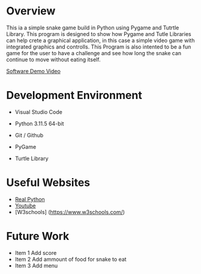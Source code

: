 # Overview

This ia a simple snake game build in Python using Pygame and Tutrtle Library. This program is designed to show how Pygame and Tutle Libraries can help crete
 a graphical application, in this case a simple video game with integrated graphics and controlls. This Program is also intented to be a fun game for the user to have a challenge and see how long the snake can continue  to move without eating itself. 


[Software Demo Video](https://youtu.be/qkqgJDRsOB4)

# Development Environment

* Visual Studio Code
* Python 3.11.5 64-bit
* Git / Github


* PyGame
* Turtle Library

# Useful Websites

* [Real Python](https://realpython.com/beginners-guide-python-turtle/#getting-to-know-the-python-turtle-library)
* [Youtube](https://www.youtube.com/)
* [W3schools] (https://www.w3schools.com/)

# Future Work


* Item 1 Add score
* Item 2 Add ammount of food for snake to eat 
* Item 3 Add menu 